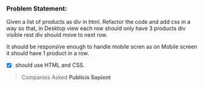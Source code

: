 ### Problem Statement: 

Given a list of products as div in html. Refactor the code and add css in a way so that, in Desktop view each row should only have 3 products div visible rest div should move to next row.

It should be responsive enough to handle mobile scren as on Mobile screen it should have 1 product in a row.

- [x] should use HTML and CSS.



> Companies Asked
 **Publicis Sapient**